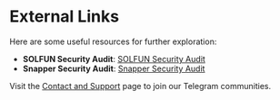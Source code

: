 # External Links

Here are some useful resources for further exploration:

- **SOLFUN Security Audit**: [SOLFUN Security Audit](https://github.com/madshieldio/Publications/blob/main/Gobble/Fun...Fomo...Gobble...Go.pdf)
- **Snapper Security Audit**: [Snapper Security Audit](https://github.com/AuditaSecurity/Public-Reports/blob/main/SnapperDEX_SecurityAudit_January2025.pdf)

Visit the [Contact and Support](contact-and-support.md) page to join our Telegram communities.